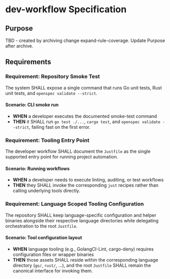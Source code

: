 # dev-workflow Specification

## Purpose
TBD - created by archiving change expand-rule-coverage. Update Purpose after archive.
## Requirements
### Requirement: Repository Smoke Test
The system SHALL expose a single command that runs Go unit tests, Rust unit tests, and `openspec validate --strict`.

#### Scenario: CLI smoke run
- **WHEN** a developer executes the documented smoke-test command
- **THEN** it SHALL run `go test ./...`, `cargo test`, and `openspec validate --strict`, failing fast on the first error.

### Requirement: Tooling Entry Point
The developer workflow SHALL document the `Justfile` as the single supported entry point for running project automation.

#### Scenario: Running workflows
- **WHEN** a developer needs to execute linting, auditing, or test workflows
- **THEN** they SHALL invoke the corresponding `just` recipes rather than calling underlying tools directly.

### Requirement: Language Scoped Tooling Configuration
The repository SHALL keep language-specific configuration and helper binaries alongside their respective language directories while delegating orchestration to the root `Justfile`.

#### Scenario: Tool configuration layout
- **WHEN** language tooling (e.g., GolangCI-Lint, cargo-deny) requires configuration files or wrapper binaries
- **THEN** those assets SHALL reside within the corresponding language directory (`go/`, `rust/`, …), and the root `Justfile` SHALL remain the canonical interface for invoking them.
